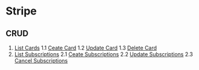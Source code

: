# Stripe

## CRUD

1. [List Cards](#https://github.com/karimlema9/Stripe/blob/master/Stripe/Cards/Cards.md#list)
1.1 [Ceate Card](#https://github.com/karimlema9/Stripe/blob/master/Stripe/Cards/Cards.md#create)
1.2 [Update Card](#https://github.com/karimlema9/Stripe/blob/master/Stripe/Cards/Cards.md#update)
1.3 [Delete Card](#https://github.com/karimlema9/Stripe/blob/master/Stripe/Cards/Cards.md#delete)
2. [List Subscriptions](#https://github.com/karimlema9/Stripe/blob/master/Stripe/Cards/Cards.md#list)
2.1 [Ceate Subscriptions](#https://github.com/karimlema9/Stripe/blob/master/Stripe/Cards/Cards.md#create)
2.2 [Update Subscriptions](#https://github.com/karimlema9/Stripe/blob/master/Stripe/Cards/Cards.md#update)
2.3 [Cancel Subscriptions](#https://github.com/karimlema9/Stripe/blob/master/Stripe/Cards/Cards.md#delete)
